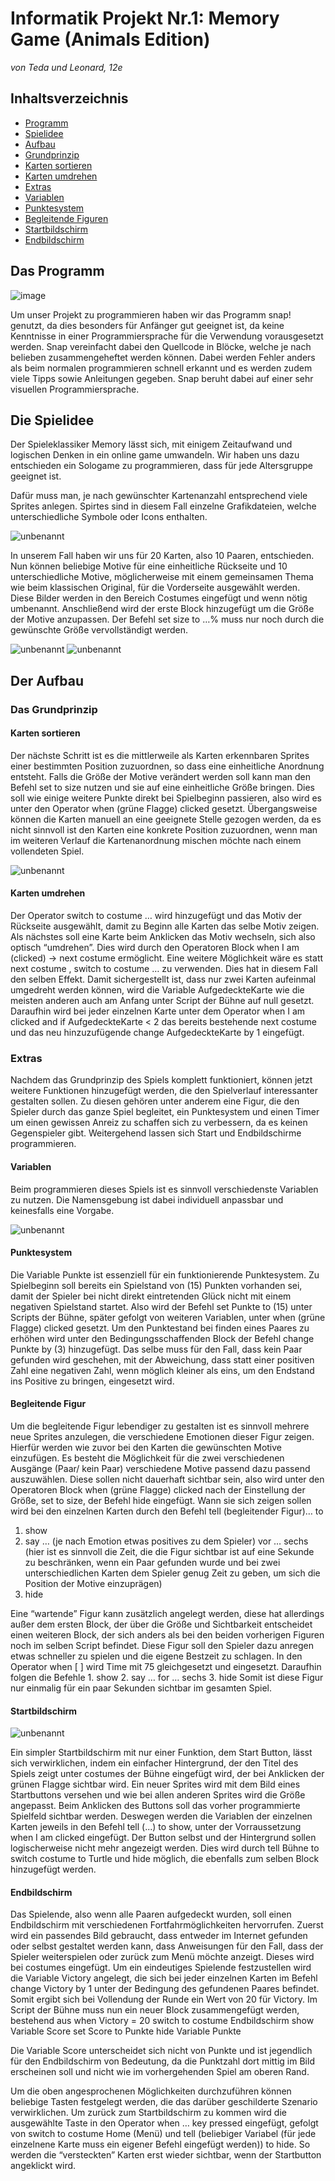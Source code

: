 # Informatik Projekt Nr.1: Memory Game (Animals Edition)
*von Teda und Leonard, 12e*

## Inhaltsverzeichnis
* [Programm](#Programm)
* [Spielidee](#Spielidee)
* [Aufbau](#Aufbau)
 * [Grundprinzip](#Grundprinzip)
 * [Karten sortieren](#Sortieren)
 * [Karten umdrehen](#Umdrehen)
 * [Extras](#Extras)
 * [Variablen](#Variablen)
 * [Punktesystem](#Punktesystem)
 * [Begleitende Figuren](#Figuren)
 * [Startbildschirm](#Startbildschirm)
 * [Endbildschirm](#Endbildschirm)


## Das Programm <a name="Programm"></a>

![image](https://user-images.githubusercontent.com/42579285/48960806-160b1200-ef70-11e8-82f8-a4498ecd9050.png)


Um unser Projekt zu programmieren haben wir das Programm snap! genutzt, da dies besonders für Anfänger gut geeignet ist, da keine Kenntnisse in einer Programmiersprache für die Verwendung vorausgesetzt werden. Snap vereinfacht dabei den Quellcode in Blöcke, welche je nach belieben zusammengeheftet werden können. Dabei werden Fehler anders als beim normalen programmieren schnell erkannt und es werden zudem viele Tipps sowie Anleitungen gegeben. Snap beruht dabei auf einer sehr visuellen Programmiersprache.


## Die Spielidee <a name="Spielidee"></a>

Der Spieleklassiker Memory lässt sich, mit einigem Zeitaufwand und logischen Denken in ein online game umwandeln. Wir haben uns dazu entschieden ein Sologame zu programmieren, dass für jede Altersgruppe geeignet ist.

Dafür muss man, je nach gewünschter Kartenanzahl entsprechend viele Sprites anlegen. Spirtes sind in diesem Fall einzelne Grafikdateien, welche unterschiedliche Symbole oder Icons enthalten.

![unbenannt](https://user-images.githubusercontent.com/42579285/48960973-6cc51b80-ef71-11e8-9005-e67377dd267e.png)

In unserem Fall haben wir uns für 20 Karten, also 10 Paaren, entschieden. Nun können beliebige Motive für eine einheitliche Rückseite und 10 unterschiedliche Motive, möglicherweise mit einem gemeinsamen Thema wie beim klassischen Original, für die Vorderseite ausgewählt werden. Diese Bilder werden in den Bereich Costumes eingefügt und wenn nötig umbenannt. Anschließend wird der erste Block hinzugefügt um die Größe der Motive anzupassen. Der Befehl set size to …% muss nur noch durch die gewünschte Größe vervollständigt werden.

![unbenannt](https://user-images.githubusercontent.com/42579285/48961170-b9f5bd00-ef72-11e8-97e4-339291633b87.png)
![unbenannt](https://user-images.githubusercontent.com/42579285/48961086-3d62de80-ef72-11e8-9ee7-3127360d4dee.png)


## Der Aufbau <a name="Aufbau"></a>

### Das Grundprinzip <a name="Grundprinzip"></a>

#### Karten sortieren <a name="Sortieren"></a>

Der nächste Schritt ist es die mittlerweile als Karten erkennbaren Sprites einer bestimmten Position zuzuordnen, so dass eine einheitliche Anordnung entsteht. Falls die Größe der Motive verändert werden soll kann man den Befehl set to size nutzen und sie auf eine einheitliche Größe bringen. Dies soll wie einige weitere Punkte direkt bei Spielbeginn passieren, also wird es unter den Operator when (grüne Flagge) clicked gesetzt. Übergangsweise können die Karten manuell an eine geeignete Stelle gezogen werden, da es nicht sinnvoll ist den Karten eine konkrete Position zuzuordnen, wenn man im weiteren Verlauf die Kartenanordnung mischen möchte nach einem vollendeten Spiel.

![unbenannt](https://user-images.githubusercontent.com/42579285/48961040-f248cb80-ef71-11e8-97b4-4d8729ba9c2f.png)

#### Karten umdrehen <a name="Umdrehen"></a>

Der Operator switch to costume … wird hinzugefügt und das Motiv der Rückseite ausgewählt, damit zu Beginn alle Karten das selbe Motiv zeigen. 
Als nächstes soll eine Karte beim Anklicken das Motiv wechseln, sich also optisch “umdrehen”. Dies wird durch den Operatoren Block when I am (clicked) -> next costume ermöglicht. Eine weitere Möglichkeit wäre es statt next costume , switch to costume … zu verwenden. Dies hat in diesem Fall den selben Effekt.
Damit sichergestellt ist, dass nur zwei Karten aufeinmal umgedreht werden können, wird die Variable AufgedeckteKarte wie die meisten anderen auch am Anfang unter Script der Bühne auf null gesetzt. Daraufhin wird bei jeder einzelnen Karte unter dem Operator when I am clicked and if AufgedeckteKarte < 2 das bereits bestehende next costume und das neu hinzuzufügende change AufgedeckteKarte by 1 eingefügt.


### Extras  <a name="Extras"></a>

Nachdem das Grundprinzip des Spiels komplett funktioniert, können jetzt weitere Funktionen hinzugefügt werden, die den Spielverlauf interessanter gestalten sollen.
Zu diesen gehören unter anderem eine Figur, die den Spieler durch das ganze Spiel begleitet, ein Punktesystem und einen Timer um einen gewissen Anreiz zu schaffen sich zu verbessern, da es keinen Gegenspieler gibt. Weitergehend lassen sich Start und Endbildschirme programmieren.


#### Variablen <a name="Variablen"></a>

Beim programmieren dieses Spiels ist es sinnvoll verschiedenste Variablen zu nutzen. Die Namensgebung ist dabei individuell anpassbar und keinesfalls eine Vorgabe.

![unbenannt](https://user-images.githubusercontent.com/42579285/48961234-43a58a80-ef73-11e8-9106-cdb801df174f.png)

#### Punktesystem <a name="Punktesystem"></a>

Die Variable Punkte ist essenziell für ein funktionierende Punktesystem. Zu Spielbeginn soll bereits ein Spielstand von (15) Punkten vorhanden sei, damit der Spieler bei nicht direkt eintretenden Glück nicht mit einem negativen Spielstand startet. Also wird der Befehl set Punkte to (15) unter Scripts der Bühne, später gefolgt von weiteren Variablen, unter when (grüne Flagge) clicked gesetzt. Um den Punktestand bei finden eines Paares zu erhöhen wird unter den Bedingungsschaffenden Block der Befehl change Punkte by (3) hinzugefügt. Das selbe muss für den Fall, dass kein Paar gefunden wird geschehen, mit der Abweichung, dass statt einer positiven Zahl eine negativen Zahl, wenn möglich kleiner als eins, um den Endstand ins Positive zu bringen, eingesetzt wird.


#### Begleitende Figur <a name="Figuren"></a>

Um die begleitende Figur lebendiger zu gestalten ist es sinnvoll mehrere neue Sprites anzulegen, die verschiedene Emotionen dieser Figur zeigen. Hierfür werden wie zuvor bei den Karten die gewünschten Motive einzufügen. Es besteht die Möglichkeit für die zwei verschiedenen Ausgänge (Paar/ kein Paar) verschiedene Motive passend dazu passend auszuwählen. Diese sollen nicht dauerhaft sichtbar sein, also wird unter den Operatoren Block when (grüne Flagge) clicked nach der Einstellung der Größe, set to size, der Befehl hide eingefügt. Wann sie sich zeigen sollen wird bei den einzelnen Karten durch den Befehl tell (begleitender Figur)… to 
1. show
2. say … (je nach Emotion etwas positives zu dem Spieler) vor … sechs (hier ist es sinnvoll die Zeit, die die Figur sichtbar ist auf eine Sekunde zu beschränken, wenn ein Paar gefunden wurde und bei zwei unterschiedlichen Karten dem Spieler genug Zeit zu geben, um sich die Position der Motive einzuprägen)
3. hide

Eine “wartende” Figur kann zusätzlich angelegt werden, diese hat allerdings außer dem ersten Block, der über die Größe und Sichtbarkeit entscheidet einen weiteren Block, der sich anders als bei den beiden vorherigen Figuren noch im selben Script befindet. Diese Figur soll den Spieler dazu anregen etwas schneller zu spielen und die eigene Bestzeit zu schlagen. In den Operator when [ ] wird Time mit 75 gleichgesetzt und eingesetzt. Daraufhin folgen die Befehle 1. show
2. say … for … sechs 
3. hide
Somit ist diese Figur nur einmalig für ein paar Sekunden sichtbar im gesamten Spiel.


#### Startbildschirm <a name="Startbildschirm"></a>

![unbenannt](https://user-images.githubusercontent.com/42579285/48960865-89ad1f00-ef70-11e8-9988-c1d890fe1fdb.png)

Ein simpler Startbildschirm mit nur einer Funktion, dem Start Button, lässt sich verwirklichen, indem ein einfacher Hintergrund, der den Titel des Spiels zeigt unter costumes der Bühne eingefügt wird, der bei Anklicken der grünen Flagge sichtbar wird. Ein neuer Sprites wird mit dem Bild eines Startbuttons versehen und wie bei allen anderen Sprites wird die Größe angepasst. Beim Anklicken des Buttons soll das vorher programmierte Spielfeld sichtbar werden. Deswegen werden die Variablen der einzelnen Karten jeweils in den Befehl tell (...) to show, unter der Vorraussetzung when I am clicked eingefügt.
Der Button selbst und der Hintergrund sollen logischerweise nicht mehr angezeigt werden. Dies wird durch tell Bühne to switch costume to Turtle und hide möglich, die ebenfalls zum selben Block hinzugefügt werden.


#### Endbildschirm <a name="Endbildschirm"></a>

Das Spielende, also wenn alle Paaren aufgedeckt wurden, soll einen Endbildschirm mit verschiedenen Fortfahrmöglichkeiten hervorrufen. Zuerst wird ein passendes Bild gebraucht, dass entweder im Internet gefunden oder selbst gestaltet werden kann, dass Anweisungen für den Fall, dass der Spieler weiterspielen oder zurück zum Menü möchte anzeigt. Dieses wird bei costumes eingefügt. Um ein eindeutiges Spielende festzustellen wird die Variable Victory angelegt, die sich bei jeder einzelnen Karten im Befehl change Victory by 1 unter der Bedingung des gefundenen Paares befindet. Somit ergibt sich bei Vollendung der Runde ein Wert von 20 für Victory. Im Script der Bühne muss nun ein neuer Block zusammengefügt werden, bestehend aus 
when Victory = 20
switch to costume Endbildschirm 
show Variable Score 
set Score to Punkte
hide Variable Punkte

Die Variable Score unterscheidet sich nicht von Punkte und ist jegendlich für den Endbildschirm von Bedeutung, da die Punktzahl dort mittig im Bild erscheinen soll und nicht wie im vorhergehenden Spiel am oberen Rand.

Um die oben angesprochenen Möglichkeiten durchzuführen können beliebige Tasten festgelegt werden, die das darüber geschilderte Szenario verwirklichen. 
Um zurück zum Startbildschirm zu kommen wird die ausgewählte Taste in den Operator when … key pressed eingefügt, gefolgt von switch to costume Home (Menü) und tell (beliebiger Variabel (für  jede einzelnene Karte muss ein eigener Befehl eingefügt werden)) to hide. So werden die “versteckten” Karten erst wieder sichtbar, wenn der Startbutton angeklickt wird.



